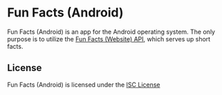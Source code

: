 # Fun Facts (Android)

Fun Facts (Android) is an app for the Android operating system. The only purpose is to utilize the [Fun Facts (Website) API](https://github.com/NathanHeffley/FunFactsWebsite), which serves up short facts.

## License

Fun Facts (Android) is licensed under the [ISC License](https://opensource.org/licenses/ISC)
